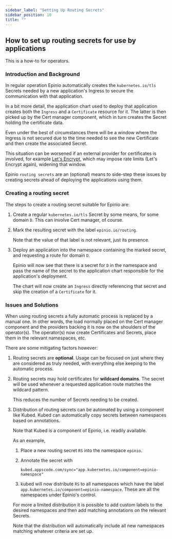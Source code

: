 ```yaml
---
sidebar_label: "Setting Up Routing Secrets"
sidebar_position: 10
title: ""
---
```


## How to set up routing secrets for use by applications

This is a how-to for operators.

### Introduction and Background

In regular operation Epinio automatically creates the `kubernetes.io/tls` Secrets needed
by a new application's Ingress to secure the communication with that application.

In a bit more detail, the application chart used to deploy that application creates both
the `Ingress` and a `Certificate` resource for it. The latter is then picked up by the
Cert manager component, which in turn creates the Secret holding the certificate data.

Even under the best of circumstances there will be a window where the Ingress is not
secured due to the time needed to see the new Certificate and then create the associated
Secret.

This situation can be worsened if an external provider for certificates is involved, for
example [Let's Encrypt](https://letsencrypt.org/), which may impose rate limits (Let's
Encrypt again), widening that window.

Epinio `routing secrets` are an (optional) means to side-step these issues by creating
secrets ahead of deploying the applications using them.

### Creating a routing secret

The steps to create a routing secret suitable for Epinio are:

  1. Create a regular `kubernetes.io/tls` Secret by some means, for some domain `D`. This
     can involve Cert manager, of course.

  1. Mark the resulting secret with the label `epinio.io/routing`.

     Note that the value of that label is not relevant, just its presence.

  1. Deploy an application into the namespace containing the marked secret, and requesting
     a route for domain `D`.

     Epinio will now see that there is a secret for `D` in the namespace and pass the name
     of the secret to the application chart responsible for the application's deployment.

     The chart will now create an `Ingress` directly referencing that secret and skip the
     creation of a `Certificate` for it.

### Issues and Solutions

When using routing secrets a fully automatic process is replaced by a manual one. In other
words, the load normally placed on the Cert manager component and the providers backing it
is now on the shoulders of the operator(s). The operator(s) now create Certificates and
Secrets, place them in the relevant namespaces, etc.

There are some mitigating factors however:

  1. Routing secrets are __optional__. Usage can be focused on just where they are
     considered as truly needed, with everything else keeping to the automatic process.

  1. Routing secrets may hold certificates for __wildcard domains__. The secret will be
     used whenever a requested application route matches the wildcard pattern.

     This reduces the number of Secrets needing to be created.

  1. Distribution of routing secrets can be automated by using a component like Kubed.
     Kubed can automatically copy secrets between namespaces based on annotations.

     Note that Kubed is a component of Epinio, i.e. readily available.

     As an example,

       1. Place a new routing secret `RS` into the namespace `epinio`.

       1. Annotate the secret with

       	  `kubed.appscode.com/sync="app.kubernetes.io/component=epinio-namespace"`

       1. kubed will now distribute `RS` to all namespaces which have the label
          `app.kubernetes.io/component=epinio-namespace`. These are all the namespaces
          under Epinio's control.

	  For more a limited distribution it is possible to add custom labels to the
	  desired namespaces and then add matching annotations on the relevant Secrets.

	  Note that the distribution will automatically include all new namespaces
	  matching whatever criteria are set up.
